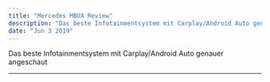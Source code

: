 ```yaml
---
title: "Mercedes MBUX Review"
description: "Das beste Infotainmentsystem mit Carplay/Android Auto genauer angeschaut"
date: "Jun 3 2019"
---
```

Das beste Infotainmentsystem mit Carplay/Android Auto genauer angeschaut

---

